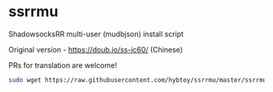 # ssrrmu
ShadowsocksRR multi-user (mudbjson) install script

Original version - https://doub.io/ss-jc60/ (Chinese)

PRs for translation are welcome!

```bash
sudo wget https://raw.githubusercontent.com/hybtoy/ssrrmu/master/ssrrmu.shh && chmod +x ssrrmu.sh && bash ssrrmu.sh
```

